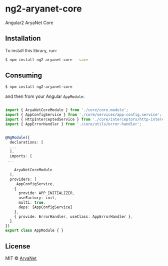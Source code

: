 # ng2-aryanet-core

Angular2 AryaNet Core

<!-- ## Test

[http://mehrabisajad.ir/lib/ng2-datepicker-jalali/](http://mehrabisajad.ir/lib/ng2-datepicker-jalali/)

[https://github.com/mehrabisajad/ng2-datepicker-jalali-test](https://github.com/mehrabisajad/ng2-datepicker-jalali-test/) -->

## Installation

To install this library, run:

```bash
$ npm install ng2-aryanet-core --save
```

## Consuming

```bash
$ npm install ng2-aryanet-core
```

and then from your Angular `AppModule`:

```typescript

import { AryaNetCoreModule } from './core/core.module';
import { AppConfigService } from './core/services/app-config.service';
import { HttpInterceptedService } from './core/interceptors/http-interceptor.service';
import { AppErrorHandler } from './core/utils/error-handler';


@NgModule({
  declarations: [
  ...
  ],
  imports: [
 ...

    AryaNetCoreModule
  ],
  providers: [
     AppConfigService,
    {
      provide: APP_INITIALIZER,
      useFactory: init,
      multi: true,
      deps: [AppConfigService]
    },
    { provide: ErrorHandler, useClass: AppErrorHandler },
  ]
})
export class AppModule { }
```




## License

MIT © [AryaNet](mailto:javad_r_85@yahoo.com)
